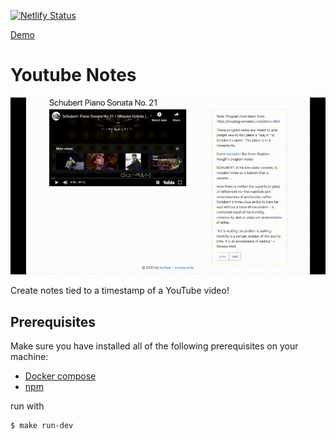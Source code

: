 [![Netlify Status](https://api.netlify.com/api/v1/badges/e548dcf2-0617-4c88-b0f5-5e3222c15a42/deploy-status)](https://app.netlify.com/sites/hardcore-noether-f2d39c/deploys)

[Demo](https://hardcore-noether-f2d39c.netlify.app/)

# Youtube Notes
![program-note.gif](https://github.com/tadityar/youtube-notes/blob/master/program-note.gif)

Create notes tied to a timestamp of a YouTube video!

## Prerequisites

Make sure you have installed all of the following prerequisites on your machine:

-  [Docker compose](https://docs.docker.com/compose/install/)
-  [npm](https://www.npmjs.com/get-npm)

run with

```bash
$ make run-dev
```
